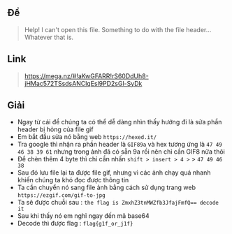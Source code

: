 ## Đề 
> Help! I can't open this file. Something to do with the file header… Whatever that is. 
## Link 
> https://mega.nz/#!aKwGFARR!rS60DdUh8-jHMac572TSsdsANClqEsl9PD2sGl-SyDk
## Giải 
- Ngay từ cái đề chúng ta có thể dễ dàng nhìn thấy hướng đi là sửa phần header bị hỏng của file gif
- Em bắt đầu sửa nó bằng web `https://hexed.it/`
- Tra google thì nhận ra phần header là `GIF89a` và hex tương ứng là `47 49 46 38 39 61` nhưng trong ảnh đã có sẵn 9a rồi nên chỉ cần GIF8 nữa thôi
- Để chèn thêm 4 byte thì chỉ cần nhấn `shift > insert > 4 >` >  `47 49 46 38`
- Sau đó lưu file lại ta được file gif, nhưng vì các ảnh chạy quá nhanh khiến chúng ta khó đọc được thông tin
- Ta cần chuyển nó sang file ảnh bằng cách sử dụng trang web `https://ezgif.com/gif-to-jpg`
- Ta sẽ được chuỗi sau : `the flag is ZmxhZ3tnMWZfb3JfajFmfQ== decode it`
- Sau khi thấy nó em nghĩ ngay đến mã base64 
- Decode thì được flag : `flag{g1f_or_j1f}`